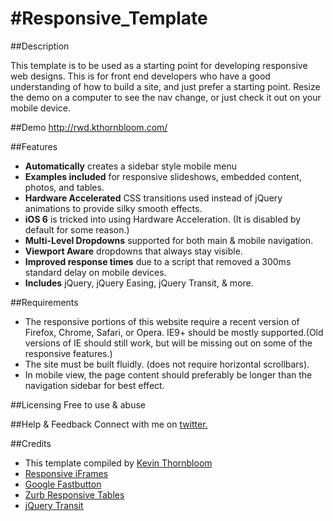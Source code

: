 #Responsive_Template
===================

##Description


This template is to be used as a starting point for developing responsive web designs. This is for front end developers who have a good understanding of how to build a site, and just prefer a starting point. Resize the demo on a computer to see the nav change, or just check it out on your mobile device.


##Demo
http://rwd.kthornbloom.com/

##Features

- <b>Automatically</b> creates a sidebar style mobile menu
- <b>Examples included</b> for responsive slideshows, embedded content, photos, and tables.
- <b>Hardware Accelerated</b> CSS transitions used instead of jQuery animations to provide silky smooth effects.
- <b>iOS 6</b> is tricked into using Hardware Acceleration. (It is disabled by default for some reason.)
- <b>Multi-Level Dropdowns</b> supported for both main & mobile navigation.
- <b>Viewport Aware</b> dropdowns that always stay visible.
- <b>Improved response times</b> due to a script that removed a 300ms standard delay on mobile devices.
- <b>Includes</b> jQuery, jQuery Easing, jQuery Transit, & more.

##Requirements

- The responsive portions of this website require a recent version of Firefox, Chrome, Safari, or Opera. IE9+ should be mostly supported.(Old versions of IE should still work, but will be missing out on some of the responsive features.)
- The site must be built fluidly. (does not require horizontal scrollbars).
- In mobile view, the page content should preferably be longer than the navigation sidebar for best effect.

##Licensing
Free to use & abuse

##Help & Feedback
Connect with me on <a href="https://twitter.com/kthornbloom" target="_blank">twitter.</a>

##Credits

- This template compiled by <a href="http://www.kthornbloom.com"  target="_blank">Kevin Thornbloom</a>
- <a href="http://niklausgerber.com/blog/responsive-google-or-bing-maps/"  target="_blank">Responsive iFrames</a>
- <a href="https://github.com/alexblack/google-fastbutton"  target="_blank">Google Fastbutton</a>
- <a href="http://www.zurb.com/playground/responsive-tables" target="_blank">Zurb Responsive Tables</a>
- <a href="http://ricostacruz.com/jquery.transit/" target="_blank">jQuery Transit</a>

